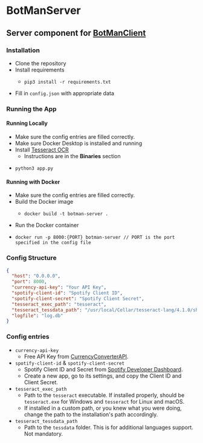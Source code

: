 # BotManServer

## Server component for [BotManClient](https://github.com/Mahas1/BotManClient)

### Installation

- Clone the repository
- Install requirements
    - ```shell
      pip3 install -r requirements.txt
      ```
- Fill in `config.json` with appropriate data

### Running the App

#### Running Locally
- Make sure the config entries are filled correctly.
- Make sure Docker Desktop is installed and running
- Install [Tesseract OCR](https://tesseract-ocr.github.io/tessdoc/#binaries)
    - Instructions are in the **Binaries** section
- ```shell
  python3 app.py
  ```

#### Running with Docker
- Make sure the config entries are filled correctly.
- Build the Docker image
    - ```shell
      docker build -t botman-server .
      ```
- Run the Docker container
- ```shell
  docker run -p 8000:{PORT} botman-server // PORT is the port specified in the config file
  ```


### Config Structure

```json
{
  "host": "0.0.0.0",
  "port": 8000,
  "currency-api-key": "Your API Key",
  "spotify-client-id": "Spotify Client ID",
  "spotify-client-secret": "Spotify Client Secret",
  "tesseract_exec_path": "tesseract",
  "tesseract_tessdata_path": "/usr/local/Cellar/tesseract-lang/4.1.0/share/tessdata",
  "logfile": "log.db"
}
```

### Config entries

- `currency-api-key`
    - Free API Key from [CurrencyConverterAPI](https://www.currencyconverterapi.com).
- `spotify-client-id` & `spotify-client-secret`
    - Spotify Client ID and Secret from [Spotify Developer Dashboard](https://developer.spotify.com/dashboard).
    - Create a new app, go to its settings, and copy the Client ID and Client Secret.
- `tesseract_exec_path`
    - Path to the `tesseract` executable. If installed properly, should be `tesseract.exe` for Windows and `tesseract`
      for Linux and macOS.
    - If installed in a custom path, or you knew what you were doing, change the path to the installation's path
      accordingly.
- `tesseract_tessdata_path`
    - Path to the `tessdata` folder. This is for additional languages support. Not mandatory.